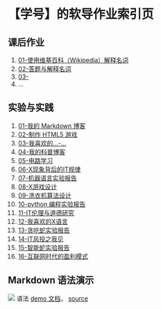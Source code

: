 # 【学号】的软导作业索引页

## 课后作业

1. [01-使用维基百科（Wikipedia）解释名词](https://github.com/shoringnie/SH-homework/blob/gh-pages/hw01.md)
2. [02-答题与解释名词](https://github.com/shoringnie/SH-homework/blob/gh-pages/hw02.md)
3. [03-](hw03)
4. ...


## 实验与实践

1. [01-我的 Markdown 博客](https://github.com/shoringnie/SH-homework/blob/gh-pages/lab01.md)
2. [02-制作 HTML5 游戏](https://github.com/shoringnie/SH-homework/blob/gh-pages/lab02.md)
3. [03-我喜欢的...-...](lab03)
4. [04-我的科普博客](lab04)
5. [05-电路学习](lab05)
6. [06-X现象背后的IT规律](lab06)
7. [07-机器语言实验报告](lab07)
8. [08-X游戏设计](lab08)
9. [09-洗衣机算法设计](lab09)
10. [10-python 编程实验报告](lab10)
11. [11-IT伦理与道德研究](lab11)
12. [12-我喜欢的X语言](lab12)
13. [13-贪吃蛇实验报告](lab13)
14. [14-IT风投之我见](lab14)
15. [15-智能蛇实验报告](lab15)
16. [16-互联网时代的盈利模式](lab16)


## Markdown 语法演示

![](images/exclamation.png) 语法 [demo 文档](demo)， [source](https://github.com/sysu-swi/homework/blob/gh-pages/demo.md)



